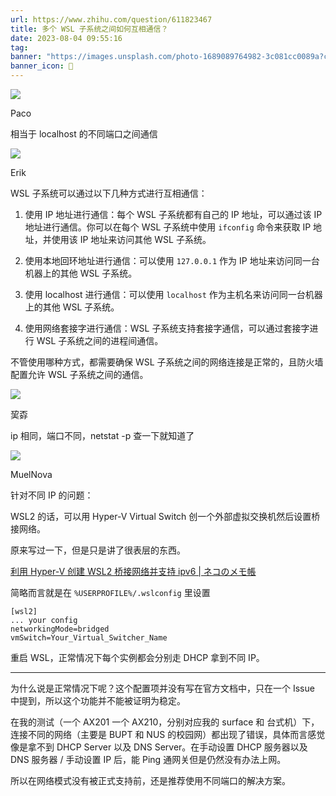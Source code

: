 ```yaml
---
url: https://www.zhihu.com/question/611823467
title: 多个 WSL 子系统之间如何互相通信？
date: 2023-08-04 09:55:16
tag: 
banner: "https://images.unsplash.com/photo-1689089764982-3c081cc0089a?crop=entropy&cs=srgb&fm=jpg&ixid=M3w0Njc1ODd8MHwxfHJhbmRvbXx8fHx8fHwxfHwxNjkxMTE0MTEwfA&ixlib=rb-4.0.3&q=85&fit=crop&w=1882&max-h=540"
banner_icon: 🔖
---
```

![](<assets/1691114116285.png>)

Paco

相当于 localhost 的不同端口之间通信

![](<assets/1691114116355.png>)

Erik

WSL 子系统可以通过以下几种方式进行互相通信：

1. 使用 IP 地址进行通信：每个 WSL 子系统都有自己的 IP 地址，可以通过该 IP 地址进行通信。你可以在每个 WSL 子系统中使用 ```ifconfig``` 命令来获取 IP 地址，并使用该 IP 地址来访问其他 WSL 子系统。

2. 使用本地回环地址进行通信：可以使用 ```127.0.0.1``` 作为 IP 地址来访问同一台机器上的其他 WSL 子系统。

3. 使用 localhost 进行通信：可以使用 ```localhost``` 作为主机名来访问同一台机器上的其他 WSL 子系统。

4. 使用网络套接字进行通信：WSL 子系统支持套接字通信，可以通过套接字进行 WSL 子系统之间的进程间通信。

不管使用哪种方式，都需要确保 WSL 子系统之间的网络连接是正常的，且防火墙配置允许 WSL 子系统之间的通信。

![](<assets/1691114116421.png>)

巭孬

ip 相同，端口不同，netstat -p 查一下就知道了

![](<assets/1691114116476.png>)

MuelNova​

针对不同 IP 的问题：

WSL2 的话，可以用 Hyper-V Virtual Switch 创一个外部虚拟交换机然后设置桥接网络。

原来写过一下，但是只是讲了很表层的东西。

[利用 Hyper-V 创建 WSL2 桥接网络并支持 ipv6 | ネコのメモ帳](https://n.ova.moe/blog/%E5%88%A9%E7%94%A8-Hyper-V-%E5%88%9B%E5%BB%BA-WSL2-%E6%A1%A5%E6%8E%A5%E7%BD%91%E7%BB%9C)

简略而言就是在 `%USERPROFILE%/.wslconfig` 里设置

```
[wsl2]
... your config
networkingMode=bridged
vmSwitch=Your_Virtual_Switcher_Name

```

重启 WSL，正常情况下每个实例都会分别走 DHCP 拿到不同 IP。

* * *

为什么说是正常情况下呢？这个配置项并没有写在官方文档中，只在一个 Issue 中提到，所以这个功能并不能被证明为稳定。

在我的测试（一个 AX201 一个 AX210，分别对应我的 surface 和 台式机）下，连接不同的网络（主要是 BUPT 和 NUS 的校园网）都出现了错误，具体而言感觉像是拿不到 DHCP Server 以及 DNS Server。在手动设置 DHCP 服务器以及 DNS 服务器 / 手动设置 IP 后，能 Ping 通网关但是仍然没有办法上网。

所以在网络模式没有被正式支持前，还是推荐使用不同端口的解决方案。